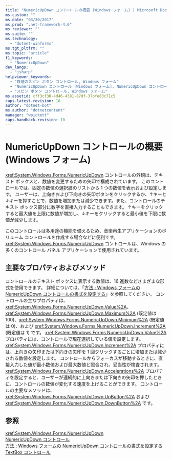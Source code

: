 ```yaml
---
title: "NumericUpDown コントロールの概要 (Windows フォーム) | Microsoft Docs"
ms.custom: ""
ms.date: "03/30/2017"
ms.prod: ".net-framework-4.6"
ms.reviewer: ""
ms.suite: ""
ms.technology: 
  - "dotnet-winforms"
ms.tgt_pltfrm: ""
ms.topic: "article"
f1_keywords: 
  - "NumericUpDown"
dev_langs: 
  - "jsharp"
helpviewer_keywords: 
  - "数値のスピン ボタン コントロール, Windows フォーム"
  - "NumericUpDown コントロール [Windows フォーム], NumericUpDown コントロールの概要"
  - "スピン ボタン コントロール, Windows フォーム"
ms.assetid: cff3cf30-4d46-4381-87df-37bfe83c71c5
caps.latest.revision: 10
author: "dotnet-bot"
ms.author: "dotnetcontent"
manager: "wpickett"
caps.handback.revision: 10
---
```

# NumericUpDown コントロールの概要 (Windows フォーム)
<xref:System.Windows.Forms.NumericUpDown> コントロールの外観は、テキスト ボックスと、数値を変更するための矢印で構成されています。  このコントロールでは、固定の数値の選択肢のリストから 1 つの数値を表示および設定します。  ユーザーは、上向きおよび下向きの矢印ボタンをクリックするか、↑キーと↓キーを押すことで、数値を増加または減少できます。また、コントロールのテキスト ボックス部分に数字を直接入力することもできます。  ↑キーをクリックすると最大値を上限に数値が増加し、↓キーをクリックすると最小値を下限に数値が減少します。  
  
 このコントロールは多用途の機能を備えるため、音楽再生アプリケーションのボリューム コントロールを作成する場合などに便利です。  <xref:System.Windows.Forms.NumericUpDown> コントロールは、Windows の多くのコントロール パネル アプリケーションで使用されています。  
  
## 主要なプロパティおよびメソッド  
 コントロールのテキスト ボックスに表示する数値は、16 進数などさまざまな形式を使用できます。  詳細については、「[方法 : Windows フォームの NumericUpDown コントロールの書式を設定する](../../../../docs/framework/winforms/controls/how-to-set-the-format-for-the-windows-forms-numericupdown-control.md)」を参照してください。  コントロールの主なプロパティは、<xref:System.Windows.Forms.NumericUpDown.Value%2A>、<xref:System.Windows.Forms.NumericUpDown.Maximum%2A> \(既定値は 100\)、<xref:System.Windows.Forms.NumericUpDown.Minimum%2A> \(既定値は 0\)、および <xref:System.Windows.Forms.NumericUpDown.Increment%2A> \(既定値は 1\) です。  <xref:System.Windows.Forms.NumericUpDown.Value%2A> プロパティには、コントロールで現在選択している値を設定します。  <xref:System.Windows.Forms.NumericUpDown.Increment%2A> プロパティには、上向きの矢印または下向きの矢印を 1 回クリックするごとに増加または減少される数値を設定します。  コントロールからフォーカスが移動するときに、直接入力した値が最小数値および最大数値と照合され、妥当性が検査されます。  <xref:System.Windows.Forms.NumericUpDown.Accelerations%2A> プロパティを設定すると、ユーザーが連続的に上向きまたは下向きの矢印を押したときに、コントロールの数値が変化する速度を上げることができます。  コントロールの主要なメソッドは、<xref:System.Windows.Forms.NumericUpDown.UpButton%2A> および <xref:System.Windows.Forms.NumericUpDown.DownButton%2A> です。  
  
## 参照  
 <xref:System.Windows.Forms.NumericUpDown>   
 [NumericUpDown コントロール](../../../../docs/framework/winforms/controls/numericupdown-control-windows-forms.md)   
 [方法 : Windows フォームの NumericUpDown コントロールの書式を設定する](../../../../docs/framework/winforms/controls/how-to-set-the-format-for-the-windows-forms-numericupdown-control.md)   
 [TextBox コントロール](../../../../docs/framework/winforms/controls/textbox-control-windows-forms.md)